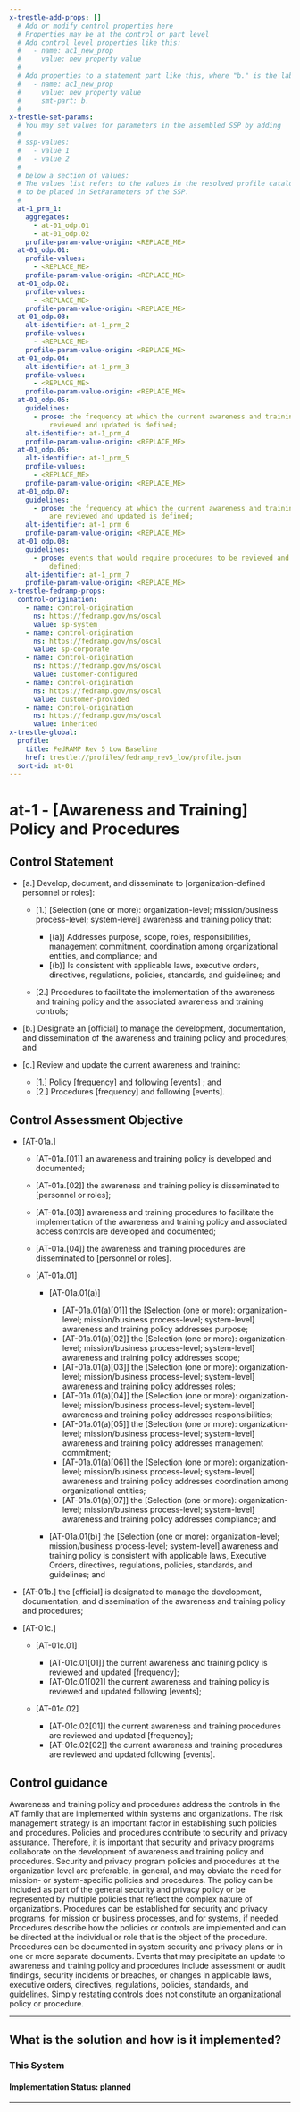 ```yaml
---
x-trestle-add-props: []
  # Add or modify control properties here
  # Properties may be at the control or part level
  # Add control level properties like this:
  #   - name: ac1_new_prop
  #     value: new property value
  #
  # Add properties to a statement part like this, where "b." is the label of the target statement part
  #   - name: ac1_new_prop
  #     value: new property value
  #     smt-part: b.
  #
x-trestle-set-params:
  # You may set values for parameters in the assembled SSP by adding
  #
  # ssp-values:
  #   - value 1
  #   - value 2
  #
  # below a section of values:
  # The values list refers to the values in the resolved profile catalog, and the ssp-values represent new values
  # to be placed in SetParameters of the SSP.
  #
  at-1_prm_1:
    aggregates:
      - at-01_odp.01
      - at-01_odp.02
    profile-param-value-origin: <REPLACE_ME>
  at-01_odp.01:
    profile-values:
      - <REPLACE_ME>
    profile-param-value-origin: <REPLACE_ME>
  at-01_odp.02:
    profile-values:
      - <REPLACE_ME>
    profile-param-value-origin: <REPLACE_ME>
  at-01_odp.03:
    alt-identifier: at-1_prm_2
    profile-values:
      - <REPLACE_ME>
    profile-param-value-origin: <REPLACE_ME>
  at-01_odp.04:
    alt-identifier: at-1_prm_3
    profile-values:
      - <REPLACE_ME>
    profile-param-value-origin: <REPLACE_ME>
  at-01_odp.05:
    guidelines:
      - prose: the frequency at which the current awareness and training policy is
          reviewed and updated is defined;
    alt-identifier: at-1_prm_4
    profile-param-value-origin: <REPLACE_ME>
  at-01_odp.06:
    alt-identifier: at-1_prm_5
    profile-values:
      - <REPLACE_ME>
    profile-param-value-origin: <REPLACE_ME>
  at-01_odp.07:
    guidelines:
      - prose: the frequency at which the current awareness and training procedures
          are reviewed and updated is defined;
    alt-identifier: at-1_prm_6
    profile-param-value-origin: <REPLACE_ME>
  at-01_odp.08:
    guidelines:
      - prose: events that would require procedures to be reviewed and updated are
          defined;
    alt-identifier: at-1_prm_7
    profile-param-value-origin: <REPLACE_ME>
x-trestle-fedramp-props:
  control-origination:
    - name: control-origination
      ns: https://fedramp.gov/ns/oscal
      value: sp-system
    - name: control-origination
      ns: https://fedramp.gov/ns/oscal
      value: sp-corporate
    - name: control-origination
      ns: https://fedramp.gov/ns/oscal
      value: customer-configured
    - name: control-origination
      ns: https://fedramp.gov/ns/oscal
      value: customer-provided
    - name: control-origination
      ns: https://fedramp.gov/ns/oscal
      value: inherited
x-trestle-global:
  profile:
    title: FedRAMP Rev 5 Low Baseline
    href: trestle://profiles/fedramp_rev5_low/profile.json
  sort-id: at-01
---
```


# at-1 - \[Awareness and Training\] Policy and Procedures

## Control Statement

- \[a.\] Develop, document, and disseminate to [organization-defined personnel or roles]:

  - \[1.\] [Selection (one or more): organization-level; mission/business process-level; system-level] awareness and training policy that:

    - \[(a)\] Addresses purpose, scope, roles, responsibilities, management commitment, coordination among organizational entities, and compliance; and
    - \[(b)\] Is consistent with applicable laws, executive orders, directives, regulations, policies, standards, and guidelines; and

  - \[2.\] Procedures to facilitate the implementation of the awareness and training policy and the associated awareness and training controls;

- \[b.\] Designate an [official] to manage the development, documentation, and dissemination of the awareness and training policy and procedures; and

- \[c.\] Review and update the current awareness and training:

  - \[1.\] Policy [frequency] and following [events] ; and
  - \[2.\] Procedures [frequency] and following [events].

## Control Assessment Objective

- \[AT-01a.\]

  - \[AT-01a.[01]\] an awareness and training policy is developed and documented; 
  - \[AT-01a.[02]\] the awareness and training policy is disseminated to [personnel or roles];
  - \[AT-01a.[03]\] awareness and training procedures to facilitate the implementation of the awareness and training policy and associated access controls are developed and documented;
  - \[AT-01a.[04]\] the awareness and training procedures are disseminated to [personnel or roles].
  - \[AT-01a.01\]

    - \[AT-01a.01(a)\]

      - \[AT-01a.01(a)[01]\] the [Selection (one or more): organization-level; mission/business process-level; system-level] awareness and training policy addresses purpose;
      - \[AT-01a.01(a)[02]\] the [Selection (one or more): organization-level; mission/business process-level; system-level] awareness and training policy addresses scope;
      - \[AT-01a.01(a)[03]\] the [Selection (one or more): organization-level; mission/business process-level; system-level] awareness and training policy addresses roles;
      - \[AT-01a.01(a)[04]\] the [Selection (one or more): organization-level; mission/business process-level; system-level] awareness and training policy addresses responsibilities;
      - \[AT-01a.01(a)[05]\] the [Selection (one or more): organization-level; mission/business process-level; system-level] awareness and training policy addresses management commitment;
      - \[AT-01a.01(a)[06]\] the [Selection (one or more): organization-level; mission/business process-level; system-level] awareness and training policy addresses coordination among organizational entities;
      - \[AT-01a.01(a)[07]\] the [Selection (one or more): organization-level; mission/business process-level; system-level] awareness and training policy addresses compliance; and

    - \[AT-01a.01(b)\] the [Selection (one or more): organization-level; mission/business process-level; system-level] awareness and training policy is consistent with applicable laws, Executive Orders, directives, regulations, policies, standards, and guidelines; and

- \[AT-01b.\] the [official] is designated to manage the development, documentation, and dissemination of the awareness and training policy and procedures;

- \[AT-01c.\]

  - \[AT-01c.01\]

    - \[AT-01c.01[01]\] the current awareness and training policy is reviewed and updated [frequency];
    - \[AT-01c.01[02]\] the current awareness and training policy is reviewed and updated following [events];

  - \[AT-01c.02\]

    - \[AT-01c.02[01]\] the current awareness and training procedures are reviewed and updated [frequency];
    - \[AT-01c.02[02]\] the current awareness and training procedures are reviewed and updated following [events].

## Control guidance

Awareness and training policy and procedures address the controls in the AT family that are implemented within systems and organizations. The risk management strategy is an important factor in establishing such policies and procedures. Policies and procedures contribute to security and privacy assurance. Therefore, it is important that security and privacy programs collaborate on the development of awareness and training policy and procedures. Security and privacy program policies and procedures at the organization level are preferable, in general, and may obviate the need for mission- or system-specific policies and procedures. The policy can be included as part of the general security and privacy policy or be represented by multiple policies that reflect the complex nature of organizations. Procedures can be established for security and privacy programs, for mission or business processes, and for systems, if needed. Procedures describe how the policies or controls are implemented and can be directed at the individual or role that is the object of the procedure. Procedures can be documented in system security and privacy plans or in one or more separate documents. Events that may precipitate an update to awareness and training policy and procedures include assessment or audit findings, security incidents or breaches, or changes in applicable laws, executive orders, directives, regulations, policies, standards, and guidelines. Simply restating controls does not constitute an organizational policy or procedure.

______________________________________________________________________

## What is the solution and how is it implemented?

<!-- For implementation status enter one of: implemented, partial, planned, alternative, not-applicable -->

<!-- Note that the list of rules under ### Rules: is read-only and changes will not be captured after assembly to JSON -->

### This System

<!-- Add implementation prose for the main This System component for control: at-1 -->

#### Implementation Status: planned

______________________________________________________________________
